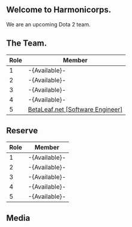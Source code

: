 ## Welcome to Harmonicorps.

We are an upcoming Dota 2 team.

## The Team.

|Role|Member|
|---|---|
| 1 | -{Available}- |
| 2 | -{Available}- |
| 3 | -{Available}- |
| 4 | -{Available}- |
| 5 |[BetaLeaf.net [Software Engineer]](http://steamcommunity.com/id/BetaLeaf)|

## Reserve

|Role|Member|
|---|---|
| 1 | -{Available}- |
| 2 | -{Available}- |
| 3 | -{Available}- |
| 4 | -{Available}- |
| 5 | -{Available}- |

## Media
